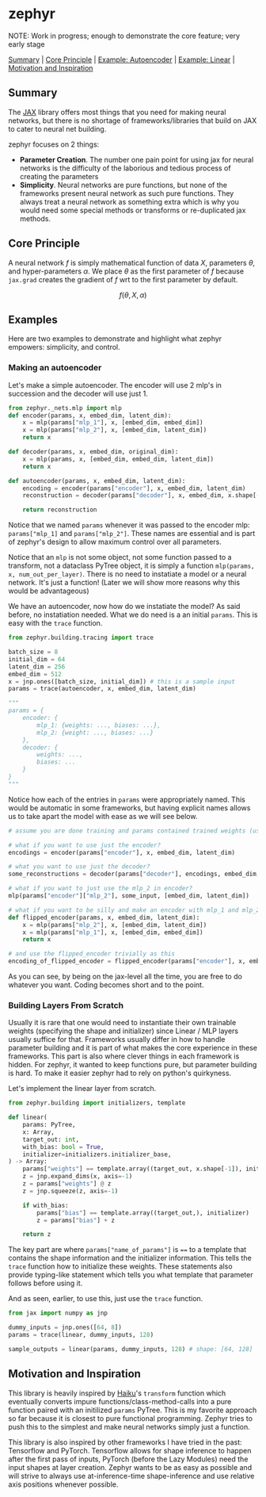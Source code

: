 # zephyr

NOTE: Work in progress; enough to demonstrate the core feature; very early stage

[Summary](#summary) | [Core Principle](#core) | [Example: Autoencoder](#autoencoder) | [Example: Linear](#linear) | [Motivation and Inspiration](#motivation)

## Summary<a id="summary"></a>
The [JAX](https://github.com/jax-ml/jax) library offers most things that you need for making neural networks, but there is no 
shortage of frameworks/libraries that build on JAX to cater to neural net building. 


zephyr focuses on 2 things:
- **Parameter Creation**. The number one pain point for using jax for neural networks is the difficulty of the laborious and tedious process of creating the parameters
- **Simplicity**. Neural networks are pure functions, but none of the frameworks present neural network as such pure functions. They always treat a neural network as something extra which is why you would need some special methods or transforms or re-duplicated jax methods.

## Core Principle<a id="core"></a>
A neural network $f$ is simply mathematical function of data $X$, parameters $\theta$, and hyper-parameters $\alpha$. We place $\theta$ as the first parameter of $f$ because `jax.grad` creates the gradient of $f$ wrt to the first parameter by default.

$$ f(\theta, X, \alpha) $$

## Examples
Here are two examples to demonstrate and highlight what zephyr empowers: simplicity, and control.

### Making an autoencoder<a id="autoencoder"></a>
Let's make a simple autoencoder. The encoder will use 2 mlp's in succession and the decoder will use just 1. 
```python
from zephyr._nets.mlp import mlp
def encoder(params, x, embed_dim, latent_dim):
    x = mlp(params["mlp_1"], x, [embed_dim, embed_dim])
    x = mlp(params["mlp_2"], x, [embed_dim, latent_dim])
    return x

def decoder(params, x, embed_dim, original_dim):
    x = mlp(params, x, [embed_dim, embed_dim, latent_dim])
    return x

def autoencoder(params, x, embed_dim, latent_dim):
    encoding = encoder(params["encoder"], x, embed_dim, latent_dim)
    reconstruction = decoder(params["decoder"], x, embed_dim, x.shape[-1])

    return reconstruction
```

Notice that we named `params` whenever it was passed to the encoder mlp: `params["mlp_1]` and `params["mlp_2"]`. 
These names are essential and is part of zephyr's design to allow maximum control over all parameters. 

Notice that an `mlp` is not some object, not some function passed to a transform, not a dataclass PyTree object, it is simply
a function `mlp(params, x, num_out_per_layer)`. There is no need to instatiate a model or a neural network. It's just a function! 
(Later we will show more reasons why this would be advantageous)

We have an autoencoder, now how do we instatiate the model? As said before, no instatiation needed. What we do need is a an initial
`params`. This is easy with the `trace` function.
```python
from zephyr.building.tracing import trace

batch_size = 8
initial_dim = 64
latent_dim = 256
embed_dim = 512
x = jnp.ones([batch_size, initial_dim]) # this is a sample input
params = trace(autoencoder, x, embed_dim, latent_dim)

"""
params = {
    encoder: {
        mlp_1: {weights: ..., biases: ...},
        mlp_2: {weight: ..., biases: ...}
    },
    decoder: {
        weights: ...,
        biases: ...
    }
}
"""
```

Notice how each of the entries in `params` were appropriately named. This would be automatic in some frameworks, but having explicit names 
allows us to take apart the model with ease as we will see below.

```python
# assume you are done training and params contained trained weights (use another library like optax for this)

# what if you want to use just the encoder?
encodings = encoder(params["encoder"], x, embed_dim, latent_dim)

# what you want to use just the decoder?
some_reconstructions = decoder(params["decoder"], encodings, embed_dim, x.shape[-1])

# what if you want to just use the mlp_2 in encoder?
mlp(params["encoder"]["mlp_2"], some_input, [embed_dim, latent_dim])

# what if you want to be silly and make an encoder with mlp_1 and mlp_2 flipped and still use the encoder's weights?
def flipped_encoder(params, x, embed_dim, latent_dim):
    x = mlp(params["mlp_2"], x, [embed_dim, latent_dim])
    x = mlp(params["mlp_1"], x, [embed_dim, embed_dim])
    return x

# and use the flipped_encoder trivially as this
encoding_of_flipped_encoder = flipped_encoder(params["encoder"], x, embed_dim, latent_dim)
```

As you can see, by being on the jax-level all the time, you are free to do whatever you want. Coding becomes short and to the point. 

### Building Layers From Scratch<a id="linear"></a>
Usually it is rare that one would need to instantiate their own trainable weights (specifying the shape and initializer) since Linear / MLP layers usually suffice for that. Frameworks usually differ in how to handle parameter building and it is part of what makes the core
experience in these frameworks. This part is also where clever things in each framework is hidden. For zephyr, it wanted to keep 
functions pure, but parameter building is hard. To make it easier zephyr had to rely on python's quirkyness. 

Let's implement the linear layer from scratch.
```python
from zephyr.building import initializers, template 

def linear(
    params: PyTree,
    x: Array,
    target_out: int,
    with_bias: bool = True,
    initializer=initializers.initializer_base,
) -> Array:
    params["weights"] == template.array((target_out, x.shape[-1]), initializer)
    z = jnp.expand_dims(x, axis=-1)
    z = params["weights"] @ z
    z = jnp.squeeze(z, axis=-1)

    if with_bias:
        params["bias"] == template.array((target_out,), initializer)
        z = params["bias"] + z

    return z
```
The key part are where `params["name_of_params"]` is `==` to a template that contains the shape information and the initializer information. This tells the `trace` function how to initialize these weights. These statements also provide typing-like statement which tells you
what template that parameter follows before using it. 

And as seen, earlier, to use this, just use the `trace` function.

```python
from jax import numpy as jnp

dummy_inputs = jnp.ones([64, 8])
params = trace(linear, dummy_inputs, 128)

sample_outputs = linear(params, dummy_inputs, 128) # shape: [64, 128]
```


## Motivation and Inspiration<a id="motivation"></a>
This library is heavily inspired by [Haiku](https://github.com/google-deepmind/dm-haiku)'s `transform` function which eventually
converts impure functions/class-method-calls into a pure function paired with an initilized `params` PyTree. This is my favorite 
approach so far because it is closest to pure functional programming. Zephyr tries to push this to the simplest and make neural networks 
simply just a function. 

This library is also inspired by other frameworks I have tried in the past: Tensorflow and PyTorch. Tensorflow allows for shape
inference to happen after the first pass of inputs, PyTorch (before the Lazy Modules) need the input shapes at layer creation. Zephyr 
wants to be as easy as possible and will strive to always use at-inference-time shape-inference and use relative axis positions whenever possible. 





